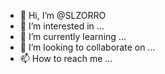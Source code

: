 - 👋 Hi, I’m @SLZORRO
- 👀 I’m interested in ...
- 🌱 I’m currently learning ...
- 💞️ I’m looking to collaborate on ...
- 📫 How to reach me ...

<!---
SLZORRO/SLZORRO is a ✨ special ✨ repository because its `README.md` (this file) appears on your GitHub profile.
You can click the Preview link to take a look at your changes.
--->
